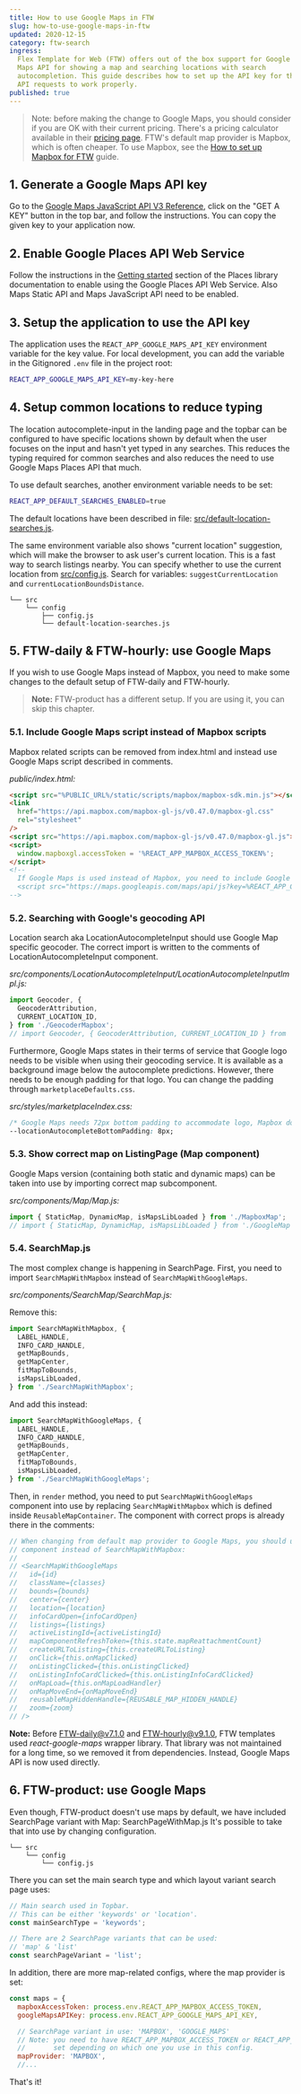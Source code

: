 ```yaml
---
title: How to use Google Maps in FTW
slug: how-to-use-google-maps-in-ftw
updated: 2020-12-15
category: ftw-search
ingress:
  Flex Template for Web (FTW) offers out of the box support for Google
  Maps API for showing a map and searching locations with search
  autocompletion. This guide describes how to set up the API key for the
  API requests to work properly.
published: true
---
```


> Note: before making the change to Google Maps, you should consider if
> you are OK with their current pricing. There's a pricing calculator
> available in their
> [pricing page](https://cloud.google.com/maps-platform/pricing/). FTW's
> default map provider is Mapbox, which is often cheaper. To use Mapbox,
> see the
> [How to set up Mapbox for FTW](/ftw-search/how-to-set-up-mapbox-for-ftw/)
> guide.

## 1. Generate a Google Maps API key

Go to the
[Google Maps JavaScript API V3 Reference](https://developers.google.com/maps/documentation/javascript/reference),
click on the "GET A KEY" button in the top bar, and follow the
instructions. You can copy the given key to your application now.

## 2. Enable Google Places API Web Service

Follow the instructions in the
[Getting started](https://developers.google.com/maps/documentation/javascript/places#GetStarted)
section of the Places library documentation to enable using the Google
Places API Web Service. Also Maps Static API and Maps JavaScript API
need to be enabled.

## 3. Setup the application to use the API key

The application uses the `REACT_APP_GOOGLE_MAPS_API_KEY` environment
variable for the key value. For local development, you can add the
variable in the Gitignored `.env` file in the project root:

```bash
REACT_APP_GOOGLE_MAPS_API_KEY=my-key-here
```

## 4. Setup common locations to reduce typing

The location autocomplete-input in the landing page and the topbar can
be configured to have specific locations shown by default when the user
focuses on the input and hasn't yet typed in any searches. This reduces
the typing required for common searches and also reduces the need to use
Google Maps Places API that much.

To use default searches, another environment variable needs to be set:

```bash
REACT_APP_DEFAULT_SEARCHES_ENABLED=true
```

The default locations have been described in file:
[src/default-location-searches.js](https://github.com/sharetribe/ftw-daily/blob/master/src/default-location-searches.js).

The same environment variable also shows "current location" suggestion,
which will make the browser to ask user's current location. This is a
fast way to search listings nearby. You can specify whether to use the
current location from
[src/config.js](https://github.com/sharetribe/ftw-daily/blob/master/src/config.js).
Search for variables: `suggestCurrentLocation` and
`currentLocationBoundsDistance`.

<extrainfo title="FTW-product has default-location-searches.js and config.js files in a different location">

```shell
└── src
    └── config
        ├── config.js
        └── default-location-searches.js
```

</extrainfo>

## 5. FTW-daily & FTW-hourly: use Google Maps

If you wish to use Google Maps instead of Mapbox, you need to make some
changes to the default setup of FTW-daily and FTW-hourly.

> **Note:** FTW-product has a different setup. If you are using it, you
> can skip this chapter.

### 5.1. Include Google Maps script instead of Mapbox scripts

Mapbox related scripts can be removed from index.html and instead use
Google Maps script described in comments.

_public/index.html:_

```html
<script src="%PUBLIC_URL%/static/scripts/mapbox/mapbox-sdk.min.js"></script>
<link
  href="https://api.mapbox.com/mapbox-gl-js/v0.47.0/mapbox-gl.css"
  rel="stylesheet"
/>
<script src="https://api.mapbox.com/mapbox-gl-js/v0.47.0/mapbox-gl.js"></script>
<script>
  window.mapboxgl.accessToken = '%REACT_APP_MAPBOX_ACCESS_TOKEN%';
</script>
<!--
  If Google Maps is used instead of Mapbox, you need to include Google's script instead:
  <script src="https://maps.googleapis.com/maps/api/js?key=%REACT_APP_GOOGLE_MAPS_API_KEY%&libraries=places"></script>
-->
```

### 5.2. Searching with Google's geocoding API

Location search aka LocationAutocompleteInput should use Google Map
specific geocoder. The correct import is written to the comments of
LocationAutocompleteInput component.

_src/components/LocationAutocompleteInput/LocationAutocompleteInputImpl.js:_

```js
import Geocoder, {
  GeocoderAttribution,
  CURRENT_LOCATION_ID,
} from './GeocoderMapbox';
// import Geocoder, { GeocoderAttribution, CURRENT_LOCATION_ID } from './GeocoderGoogleMaps';
```

Furthermore, Google Maps states in their terms of service that Google
logo needs to be visible when using their geocoding service. It is
available as a background image below the autocomplete predictions.
However, there needs to be enough padding for that logo. You can change
the padding through `marketplaceDefaults.css`.

_src/styles/marketplaceIndex.css:_

```css
/* Google Maps needs 72px bottom padding to accommodate logo, Mapbox doesn't have one */
--locationAutocompleteBottomPadding: 8px;
```

### 5.3. Show correct map on ListingPage (Map component)

Google Maps version (containing both static and dynamic maps) can be
taken into use by importing correct map subcomponent.

_src/components/Map/Map.js:_

```js
import { StaticMap, DynamicMap, isMapsLibLoaded } from './MapboxMap';
// import { StaticMap, DynamicMap, isMapsLibLoaded } from './GoogleMap';
```

### 5.4. SearchMap.js

The most complex change is happening in SearchPage. First, you need to
import `SearchMapWithMapbox` instead of `SearchMapWithGoogleMaps`.

_src/components/SearchMap/SearchMap.js:_

Remove this:

```js
import SearchMapWithMapbox, {
  LABEL_HANDLE,
  INFO_CARD_HANDLE,
  getMapBounds,
  getMapCenter,
  fitMapToBounds,
  isMapsLibLoaded,
} from './SearchMapWithMapbox';
```

And add this instead:

```js
import SearchMapWithGoogleMaps, {
  LABEL_HANDLE,
  INFO_CARD_HANDLE,
  getMapBounds,
  getMapCenter,
  fitMapToBounds,
  isMapsLibLoaded,
} from './SearchMapWithGoogleMaps';
```

Then, in `render` method, you need to put `SearchMapWithGoogleMaps`
component into use by replacing `SearchMapWithMapbox` which is defined
inside `ReusableMapContainer`. The component with correct props is
already there in the comments:

```js
// When changing from default map provider to Google Maps, you should use the following
// component instead of SearchMapWithMapbox:
//
// <SearchMapWithGoogleMaps
//   id={id}
//   className={classes}
//   bounds={bounds}
//   center={center}
//   location={location}
//   infoCardOpen={infoCardOpen}
//   listings={listings}
//   activeListingId={activeListingId}
//   mapComponentRefreshToken={this.state.mapReattachmentCount}
//   createURLToListing={this.createURLToListing}
//   onClick={this.onMapClicked}
//   onListingClicked={this.onListingClicked}
//   onListingInfoCardClicked={this.onListingInfoCardClicked}
//   onMapLoad={this.onMapLoadHandler}
//   onMapMoveEnd={onMapMoveEnd}
//   reusableMapHiddenHandle={REUSABLE_MAP_HIDDEN_HANDLE}
//   zoom={zoom}
// />
```

**Note:** Before FTW-daily@v7.1.0 and FTW-hourly@v9.1.0, FTW templates
used _react-google-maps_ wrapper library. That library was not
maintained for a long time, so we removed it from dependencies. Instead,
Google Maps API is now used directly.

## 6. FTW-product: use Google Maps

Even though, FTW-product doesn't use maps by default, we have included
SearchPage variant with Map: SearchPageWithMap.js It's possible to take
that into use by changing configuration.

```shell
└── src
    └── config
        └── config.js
```

There you can set the main search type and which layout variant search
page uses:

```js
// Main search used in Topbar.
// This can be either 'keywords' or 'location'.
const mainSearchType = 'keywords';

// There are 2 SearchPage variants that can be used:
// 'map' & 'list'
const searchPageVariant = 'list';
```

In addition, there are more map-related configs, where the map provider
is set:

```js
const maps = {
  mapboxAccessToken: process.env.REACT_APP_MAPBOX_ACCESS_TOKEN,
  googleMapsAPIKey: process.env.REACT_APP_GOOGLE_MAPS_API_KEY,

  // SearchPage variant in use: 'MAPBOX', 'GOOGLE_MAPS'
  // Note: you need to have REACT_APP_MAPBOX_ACCESS_TOKEN or REACT_APP_GOOGLE_MAPS_API_KEY
  //       set depending on which one you use in this config.
  mapProvider: 'MAPBOX',
  //...
```

That's it!
